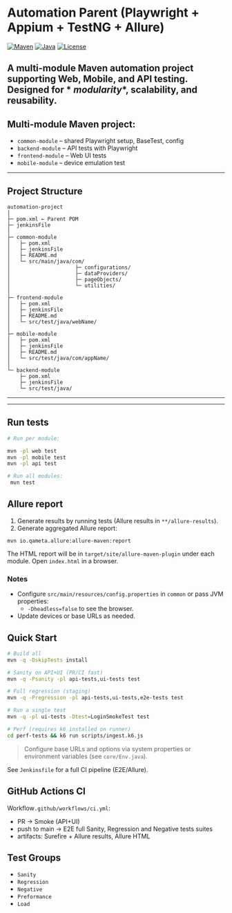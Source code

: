 # Automation Parent (Playwright + Appium + TestNG + Allure)

[![Maven](https://img.shields.io/badge/Maven-3.8+-blue)](https://maven.apache.org/)
[![Java](https://img.shields.io/badge/Java-17+-orange)](https://www.oracle.com/java/)
[![License](https://img.shields.io/badge/License-MIT-green)](LICENSE)

A **multi-module Maven automation project** supporting **Web**, **Mobile**, and **API** testing. Designed for *
*modularity**, **scalability**, and **reusability**.
---

## Multi-module Maven project:
- `common-module` – shared Playwright setup, BaseTest, config
- `backend-module` – API tests with Playwright
- `frontend-module` – Web UI tests
- `mobile-module` – device emulation test

---

## Project Structure

```
automation-project
│
├─ pom.xml ← Parent POM
├─ jenkinsFile 
│ 
├─ common-module
│   ├─ pom.xml
│   ├─ jenkinsFile
│   ├─ README.md
│   └─ src/main/java/com/
│                     ├─ configurations/
│                     ├─ dataProviders/
│                     ├─ pageObjects/
│                     └─ utilities/
│
├─ frontend-module
│   ├─ pom.xml
│   ├─ jenkinsFile
│   ├─ README.md 
│   └─ src/test/java/webName/
│
├─ mobile-module
│   ├─ pom.xml
│   ├─ jenkinsFile
│   ├─ README.md
│   └─ src/test/java/com/appName/
│
└─ backend-module
    ├─ pom.xml
    ├─ jenkinsFile
    └─ src/test/java/
```

---




---


## Run tests
```bash
# Run per module:

mvn -pl web test
mvn -pl mobile test
mvn -pl api test

# Run all modules:
 mvn test

```

## Allure report
1) Generate results by running tests (Allure results in `**/allure-results`).
2) Generate aggregated Allure report:
```
mvn io.qameta.allure:allure-maven:report
```
The HTML report will be in `target/site/allure-maven-plugin` under each module. Open `index.html` in a browser.

### Notes
- Configure `src/main/resources/config.properties` in `common` or pass JVM properties:
    - `-Dheadless=false` to see the browser.
- Update devices or base URLs as needed.


## Quick Start
```bash
# Build all
mvn -q -DskipTests install

# Sanity on API+UI (PR/CI fast)
mvn -q -Psanity -pl api-tests,ui-tests test

# Full regression (staging)
mvn -q -Pregression -pl api-tests,ui-tests,e2e-tests test

# Run a single test
mvn -q -pl ui-tests -Dtest=LoginSmokeTest test

# Perf (requires k6 installed on runner)
cd perf-tests && k6 run scripts/ingest.k6.js
```

> Configure base URLs and options via system properties or environment variables (see `core/Env.java`).

See `Jenkinsfile` for a full CI pipeline (E2E/Allure).



## GitHub Actions CI
Workflow`.github/workflows/ci.yml`:
- PR → Smoke (API+UI)
- push to main → E2E full Sanity, Regression and Negative tests suites
- artifacts: Surefire + Allure results, Allure HTML

## Test Groups
- `Sanity` 
- `Regression`
- `Negative`
- `Preformance`
- `Load`